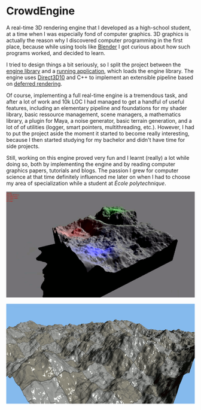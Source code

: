 # CrowdEngine
A real-time 3D rendering engine that I developed as a high-school student, at a
time when I was especially fond of computer graphics. 3D graphics is actually
the reason why I discovered computer programming in the first place, because
while using tools like [Blender](https://www.blender.org/) I got curious about
how such programs worked, and decided to learn.

I tried to design things a bit seriously, so I split the project between the
[engine library](CrowdEngine) and a [running application](RunApp), which loads
the engine library. The engine uses
[Direct3D10](https://en.wikipedia.org/wiki/Direct3D#Direct3D_10) and C++ to implement
an extensible pipeline based on [deferred rendering](https://en.wikipedia.org/wiki/Deferred_shading).

Of course, implementing a full real-time engine is a tremendous
task, and after a lot of work and 10k LOC I had managed to get a
handful of useful features, including an elementary pipeline and foundations for my shader library,
basic ressource management, scene managers,
a mathematics library, a plugin for Maya, a noise generator, basic terrain
generation, and a lot of of utilities
(logger, smart pointers, multithreading, etc.). However, I had to put the
project aside the moment it started to become really interesting, because I then
started studying for my bachelor and didn't have time for side projects.

Still, working on this engine proved very fun and I learnt (really) a lot while
doing so, both by implementing the engine and by reading computer graphics papers,
tutorials and blogs. The passion I grew for computer science at that time
definitely influenced me later on when I had to choose my area of specialization while a
student at *École polytechnique*.

![Mountain](Visuels/mountain_anim_small.gif)

![Terrain](Visuels/terrain1.gif)

